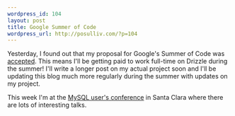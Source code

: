```yaml
--- 
wordpress_id: 104
layout: post
title: Google Summer of Code
wordpress_url: http://posulliv.com/?p=104
---
```

Yesterday, I found out that my proposal for Google's Summer of Code was <a href="http://socghop.appspot.com/org/home/google/gsoc2009/ccharles">accepted</a>. This means I'll be getting paid to work full-time on Drizzle during the summer! I'll write a longer post on my actual project soon and I'll be updating this blog much more regularly during the summer with updates on my project.

This week I'm at the <a href="http://www.mysqlconf.com/mysql2009">MySQL user's conference</a> in Santa Clara where there are lots of interesting talks.

